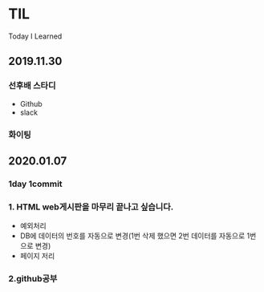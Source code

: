 # TIL
Today I Learned


## 2019.11.30

### 선후배 스타디
- Github
- slack
### 화이팅 

## 2020.01.07

### 1day 1commit 
### 1. HTML web게시판을 마무리 끝나고 싶습니다.
- 예외처리
- DB에 데이터의 번호를 자동으로 변경(1번 삭제 했으면 2번 데이터를 자동으로 1번으로 변경) 
- 페이지 저리
### 2.github공부
